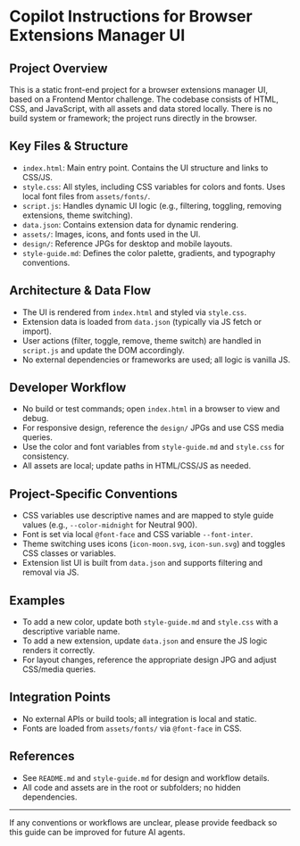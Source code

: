 # Copilot Instructions for Browser Extensions Manager UI

## Project Overview
This is a static front-end project for a browser extensions manager UI, based on a Frontend Mentor challenge. The codebase consists of HTML, CSS, and JavaScript, with all assets and data stored locally. There is no build system or framework; the project runs directly in the browser.

## Key Files & Structure
- `index.html`: Main entry point. Contains the UI structure and links to CSS/JS.
- `style.css`: All styles, including CSS variables for colors and fonts. Uses local font files from `assets/fonts/`.
- `script.js`: Handles dynamic UI logic (e.g., filtering, toggling, removing extensions, theme switching).
- `data.json`: Contains extension data for dynamic rendering.
- `assets/`: Images, icons, and fonts used in the UI.
- `design/`: Reference JPGs for desktop and mobile layouts.
- `style-guide.md`: Defines the color palette, gradients, and typography conventions.

## Architecture & Data Flow
- The UI is rendered from `index.html` and styled via `style.css`.
- Extension data is loaded from `data.json` (typically via JS fetch or import).
- User actions (filter, toggle, remove, theme switch) are handled in `script.js` and update the DOM accordingly.
- No external dependencies or frameworks are used; all logic is vanilla JS.

## Developer Workflow
- No build or test commands; open `index.html` in a browser to view and debug.
- For responsive design, reference the `design/` JPGs and use CSS media queries.
- Use the color and font variables from `style-guide.md` and `style.css` for consistency.
- All assets are local; update paths in HTML/CSS/JS as needed.

## Project-Specific Conventions
- CSS variables use descriptive names and are mapped to style guide values (e.g., `--color-midnight` for Neutral 900).
- Font is set via local `@font-face` and CSS variable `--font-inter`.
- Theme switching uses icons (`icon-moon.svg`, `icon-sun.svg`) and toggles CSS classes or variables.
- Extension list UI is built from `data.json` and supports filtering and removal via JS.

## Examples
- To add a new color, update both `style-guide.md` and `style.css` with a descriptive variable name.
- To add a new extension, update `data.json` and ensure the JS logic renders it correctly.
- For layout changes, reference the appropriate design JPG and adjust CSS/media queries.

## Integration Points
- No external APIs or build tools; all integration is local and static.
- Fonts are loaded from `assets/fonts/` via `@font-face` in CSS.

## References
- See `README.md` and `style-guide.md` for design and workflow details.
- All code and assets are in the root or subfolders; no hidden dependencies.

---

If any conventions or workflows are unclear, please provide feedback so this guide can be improved for future AI agents.
